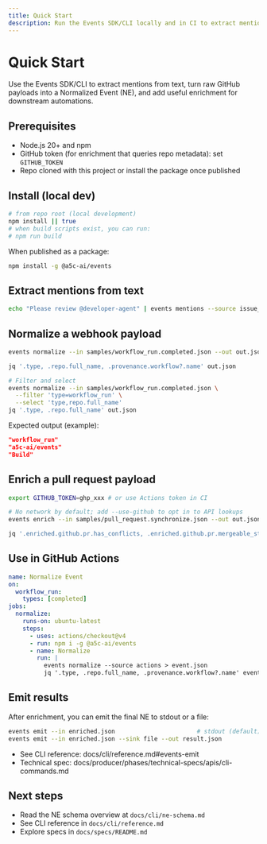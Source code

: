 ```yaml
---
title: Quick Start
description: Run the Events SDK/CLI locally and in CI to extract mentions, normalize and enrich GitHub events.
---
```


# Quick Start

Use the Events SDK/CLI to extract mentions from text, turn raw GitHub payloads into a Normalized Event (NE), and add useful enrichment for downstream automations.

## Prerequisites

- Node.js 20+ and npm
- GitHub token (for enrichment that queries repo metadata): set `GITHUB_TOKEN`
- Repo cloned with this project or install the package once published

## Install (local dev)

```bash
# from repo root (local development)
npm install || true
# when build scripts exist, you can run:
# npm run build
```

When published as a package:

```bash
npm install -g @a5c-ai/events
```

## Extract mentions from text

```bash
echo "Please review @developer-agent" | events mentions --source issue_comment
```

## Normalize a webhook payload

```bash
events normalize --in samples/workflow_run.completed.json --out out.json

jq '.type, .repo.full_name, .provenance.workflow?.name' out.json

# Filter and select
events normalize --in samples/workflow_run.completed.json \
  --filter 'type=workflow_run' \
  --select 'type,repo.full_name'
jq '.type, .repo.full_name' out.json
```

Expected output (example):

```json
"workflow_run"
"a5c-ai/events"
"Build"
```

## Enrich a pull request payload

```bash
export GITHUB_TOKEN=ghp_xxx # or use Actions token in CI

# No network by default; add --use-github to opt in to API lookups
events enrich --in samples/pull_request.synchronize.json --out out.json --use-github --flag include_patch=false

jq '.enriched.github.pr.has_conflicts, .enriched.github.pr.mergeable_state' out.json
```

## Use in GitHub Actions

```yaml
name: Normalize Event
on:
  workflow_run:
    types: [completed]
jobs:
  normalize:
    runs-on: ubuntu-latest
    steps:
      - uses: actions/checkout@v4
      - run: npm i -g @a5c-ai/events
      - name: Normalize
        run: |
          events normalize --source actions > event.json
          jq '.type, .repo.full_name, .provenance.workflow?.name' event.json
```

## Emit results

After enrichment, you can emit the final NE to stdout or a file:

```bash
events emit --in enriched.json                       # stdout (default)
events emit --in enriched.json --sink file --out result.json
```

- See CLI reference: docs/cli/reference.md#events-emit
- Technical spec: docs/producer/phases/technical-specs/apis/cli-commands.md

## Next steps

- Read the NE schema overview at `docs/cli/ne-schema.md`
- See CLI reference in `docs/cli/reference.md`
- Explore specs in `docs/specs/README.md`
